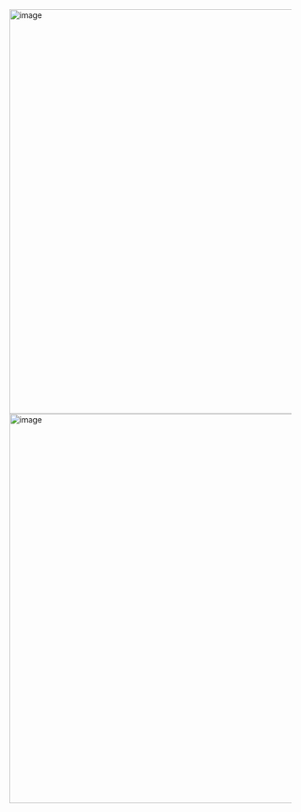 <img width="990" height="723" alt="image" src="https://github.com/user-attachments/assets/455aed1c-2871-4781-b8e5-876ea35e7c3e" />

<img width="1195" height="696" alt="image" src="https://github.com/user-attachments/assets/bf406542-1ad8-4290-947c-91bb6e718dea" />
